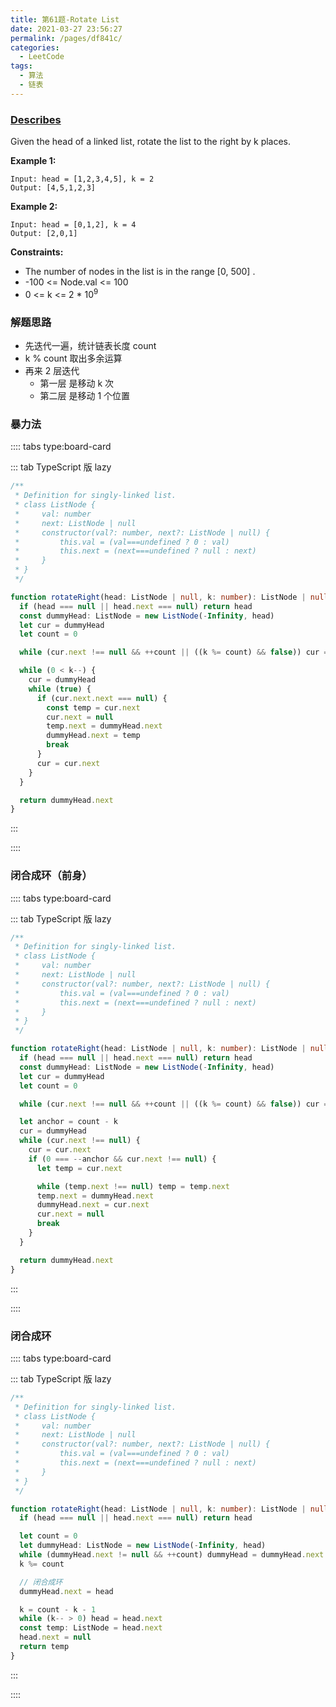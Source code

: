 ```yaml
---
title: 第61题-Rotate List
date: 2021-03-27 23:56:27
permalink: /pages/df841c/
categories:
  - LeetCode
tags:
  - 算法
  - 链表
---
```


### [Describes](https://leetcode-cn.com/problems/rotate-list/)

Given the <span class="span-shadow">head</span> of a linked list, rotate the list to the right by <span class="span-shadow">k</span> places.

<!-- more -->

**Example 1:**

```
Input: head = [1,2,3,4,5], k = 2
Output: [4,5,1,2,3]
```

**Example 2:**

```
Input: head = [0,1,2], k = 4
Output: [2,0,1]
```

**Constraints:**

- The number of nodes in the list is in the range <span class="span-shadow">[0, 500]</span> .
- <span class="span-shadow">-100 <= Node.val <= 100</span> 
- <span class="span-shadow">0 <= k <= 2 \* 10<sup>9</sup></span> 

### 解题思路

- 先迭代一遍，统计链表长度 count
- k % count 取出多余运算
- 再来 2 层迭代
  - 第一层 是移动 k 次
  - 第二层 是移动 1 个位置

### 暴力法

:::: tabs type:board-card

::: tab TypeScript 版 lazy

```TypeScript
/**
 * Definition for singly-linked list.
 * class ListNode {
 *     val: number
 *     next: ListNode | null
 *     constructor(val?: number, next?: ListNode | null) {
 *         this.val = (val===undefined ? 0 : val)
 *         this.next = (next===undefined ? null : next)
 *     }
 * }
 */

function rotateRight(head: ListNode | null, k: number): ListNode | null {
  if (head === null || head.next === null) return head
  const dummyHead: ListNode = new ListNode(-Infinity, head)
  let cur = dummyHead
  let count = 0

  while (cur.next !== null && ++count || ((k %= count) && false)) cur = cur.next

  while (0 < k--) {
    cur = dummyHead
    while (true) {
      if (cur.next.next === null) {
        const temp = cur.next
        cur.next = null
        temp.next = dummyHead.next
        dummyHead.next = temp
        break
      }
      cur = cur.next
    }
  }

  return dummyHead.next
}
```

:::

::::

### 闭合成环（前身）

:::: tabs type:board-card

::: tab TypeScript 版 lazy

```TypeScript
/**
 * Definition for singly-linked list.
 * class ListNode {
 *     val: number
 *     next: ListNode | null
 *     constructor(val?: number, next?: ListNode | null) {
 *         this.val = (val===undefined ? 0 : val)
 *         this.next = (next===undefined ? null : next)
 *     }
 * }
 */

function rotateRight(head: ListNode | null, k: number): ListNode | null {
  if (head === null || head.next === null) return head
  const dummyHead: ListNode = new ListNode(-Infinity, head)
  let cur = dummyHead
  let count = 0

  while (cur.next !== null && ++count || ((k %= count) && false)) cur = cur.next

  let anchor = count - k
  cur = dummyHead
  while (cur.next !== null) {
    cur = cur.next
    if (0 === --anchor && cur.next !== null) {
      let temp = cur.next

      while (temp.next !== null) temp = temp.next
      temp.next = dummyHead.next
      dummyHead.next = cur.next
      cur.next = null
      break
    }
  }

  return dummyHead.next
}
```

:::

::::

### 闭合成环

:::: tabs type:board-card

::: tab TypeScript 版 lazy

```TypeScript
/**
 * Definition for singly-linked list.
 * class ListNode {
 *     val: number
 *     next: ListNode | null
 *     constructor(val?: number, next?: ListNode | null) {
 *         this.val = (val===undefined ? 0 : val)
 *         this.next = (next===undefined ? null : next)
 *     }
 * }
 */

function rotateRight(head: ListNode | null, k: number): ListNode | null {
  if (head === null || head.next === null) return head

  let count = 0
  let dummyHead: ListNode = new ListNode(-Infinity, head)
  while (dummyHead.next != null && ++count) dummyHead = dummyHead.next
  k %= count

  // 闭合成环
  dummyHead.next = head

  k = count - k - 1
  while (k-- > 0) head = head.next
  const temp: ListNode = head.next
  head.next = null
  return temp
}

```

:::

::::
